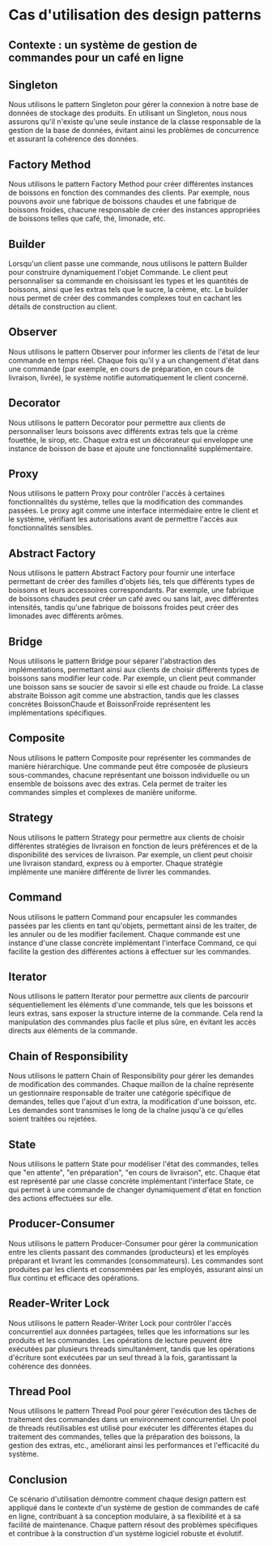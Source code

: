 # Cas d'utilisation des design patterns

## Contexte : un système de gestion de commandes pour un café en ligne

## Singleton
Nous utilisons le pattern Singleton pour gérer la connexion à notre base de données de stockage des produits. En utilisant un Singleton, nous nous assurons qu'il n'existe qu'une seule instance de la classe responsable de la gestion de la base de données, évitant ainsi les problèmes de concurrence et assurant la cohérence des données.

## Factory Method
Nous utilisons le pattern Factory Method pour créer différentes instances de boissons en fonction des commandes des clients. Par exemple, nous pouvons avoir une fabrique de boissons chaudes et une fabrique de boissons froides, chacune responsable de créer des instances appropriées de boissons telles que café, thé, limonade, etc.

## Builder
Lorsqu'un client passe une commande, nous utilisons le pattern Builder pour construire dynamiquement l'objet Commande. Le client peut personnaliser sa commande en choisissant les types et les quantités de boissons, ainsi que les extras tels que le sucre, la crème, etc. Le builder nous permet de créer des commandes complexes tout en cachant les détails de construction au client.

## Observer
Nous utilisons le pattern Observer pour informer les clients de l'état de leur commande en temps réel. Chaque fois qu'il y a un changement d'état dans une commande (par exemple, en cours de préparation, en cours de livraison, livrée), le système notifie automatiquement le client concerné.

## Decorator
Nous utilisons le pattern Decorator pour permettre aux clients de personnaliser leurs boissons avec différents extras tels que la crème fouettée, le sirop, etc. Chaque extra est un décorateur qui enveloppe une instance de boisson de base et ajoute une fonctionnalité supplémentaire.

## Proxy
Nous utilisons le pattern Proxy pour contrôler l'accès à certaines fonctionnalités du système, telles que la modification des commandes passées. Le proxy agit comme une interface intermédiaire entre le client et le système, vérifiant les autorisations avant de permettre l'accès aux fonctionnalités sensibles.


## Abstract Factory
Nous utilisons le pattern Abstract Factory pour fournir une interface permettant de créer des familles d'objets liés, tels que différents types de boissons et leurs accessoires correspondants. Par exemple, une fabrique de boissons chaudes peut créer un café avec ou sans lait, avec différentes intensités, tandis qu'une fabrique de boissons froides peut créer des limonades avec différents arômes.

## Bridge
Nous utilisons le pattern Bridge pour séparer l'abstraction des implémentations, permettant ainsi aux clients de choisir différents types de boissons sans modifier leur code. Par exemple, un client peut commander une boisson sans se soucier de savoir si elle est chaude ou froide. La classe abstraite Boisson agit comme une abstraction, tandis que les classes concrètes BoissonChaude et BoissonFroide représentent les implémentations spécifiques.

## Composite
Nous utilisons le pattern Composite pour représenter les commandes de manière hiérarchique. Une commande peut être composée de plusieurs sous-commandes, chacune représentant une boisson individuelle ou un ensemble de boissons avec des extras. Cela permet de traiter les commandes simples et complexes de manière uniforme.

## Strategy
Nous utilisons le pattern Strategy pour permettre aux clients de choisir différentes stratégies de livraison en fonction de leurs préférences et de la disponibilité des services de livraison. Par exemple, un client peut choisir une livraison standard, express ou à emporter. Chaque stratégie implémente une manière différente de livrer les commandes.

## Command
Nous utilisons le pattern Command pour encapsuler les commandes passées par les clients en tant qu'objets, permettant ainsi de les traiter, de les annuler ou de les modifier facilement. Chaque commande est une instance d'une classe concrète implémentant l'interface Command, ce qui facilite la gestion des différentes actions à effectuer sur les commandes.

## Iterator
Nous utilisons le pattern Iterator pour permettre aux clients de parcourir séquentiellement les éléments d'une commande, tels que les boissons et leurs extras, sans exposer la structure interne de la commande. Cela rend la manipulation des commandes plus facile et plus sûre, en évitant les accès directs aux éléments de la commande.

## Chain of Responsibility
Nous utilisons le pattern Chain of Responsibility pour gérer les demandes de modification des commandes. Chaque maillon de la chaîne représente un gestionnaire responsable de traiter une catégorie spécifique de demandes, telles que l'ajout d'un extra, la modification d'une boisson, etc. Les demandes sont transmises le long de la chaîne jusqu'à ce qu'elles soient traitées ou rejetées.

## State
Nous utilisons le pattern State pour modéliser l'état des commandes, telles que "en attente", "en préparation", "en cours de livraison", etc. Chaque état est représenté par une classe concrète implémentant l'interface State, ce qui permet à une commande de changer dynamiquement d'état en fonction des actions effectuées sur elle.

## Producer-Consumer
Nous utilisons le pattern Producer-Consumer pour gérer la communication entre les clients passant des commandes (producteurs) et les employés préparant et livrant les commandes (consommateurs). Les commandes sont produites par les clients et consommées par les employés, assurant ainsi un flux continu et efficace des opérations.

## Reader-Writer Lock
Nous utilisons le pattern Reader-Writer Lock pour contrôler l'accès concurrentiel aux données partagées, telles que les informations sur les produits et les commandes. Les opérations de lecture peuvent être exécutées par plusieurs threads simultanément, tandis que les opérations d'écriture sont exécutées par un seul thread à la fois, garantissant la cohérence des données.

## Thread Pool
Nous utilisons le pattern Thread Pool pour gérer l'exécution des tâches de traitement des commandes dans un environnement concurrentiel. Un pool de threads réutilisables est utilisé pour exécuter les différentes étapes du traitement des commandes, telles que la préparation des boissons, la gestion des extras, etc., améliorant ainsi les performances et l'efficacité du système.

## Conclusion

Ce scénario d'utilisation démontre comment chaque design pattern est appliqué dans le contexte d'un système de gestion de commandes de café en ligne, contribuant à sa conception modulaire, à sa flexibilité et à sa facilité de maintenance. Chaque pattern résout des problèmes spécifiques et contribue à la construction d'un système logiciel robuste et évolutif.
